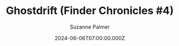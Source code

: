 ---
title: "Ghostdrift (Finder Chronicles #4)"
date: 2024-06-06T07:00:00.000Z
draft: false
tags: [Suzanne Palmer]
layout: book
image: https://i.gr-assets.com/images/S/compressed.photo.goodreads.com/books/1705446432l/198136840._SX98_.jpg
image: 
  - https://i.gr-assets.com/images/S/compressed.photo.goodreads.com/books/1705446432l/198136840._SX98_.jpg
asin: "B0CGTH4CLX"
yaml: ghostdrift-finder-chronicles-4
author: Suzanne Palmer

---